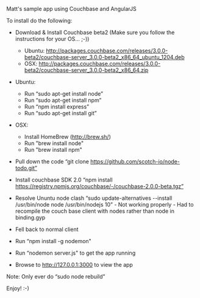 Matt's sample app using Couchbase and AngularJS

To install do the following:

   * Download & Install Couchbase beta2 (Make sure you follow the instructions for your OS... ;-))
     * Ubuntu: http://packages.couchbase.com/releases/3.0.0-beta2/couchbase-server_3.0.0-beta2_x86_64_ubuntu_1204.deb
     * OSX: http://packages.couchbase.com/releases/3.0.0-beta2/couchbase-server_3.0.0-beta2_x86_64.zip

   * Ubuntu:
      * Run “sudo apt-get install node”
      * Run “sudo apt-get install npm”
      * Run “npm install express”
      * Run “sudo apt-get install git”

   * OSX:
      * Install HomeBrew (http://brew.sh/)
      * Run "brew install node"
      * Run "brew install npm"

   * Pull down the code “git clone https://github.com/scotch-io/node-todo.git”

   * Install couchbase SDK 2.0 “npm install https://registry.npmjs.org/couchbase/-/couchbase-2.0.0-beta.tgz”

   * Resolve Ununtu node clash “sudo update-alternatives --install /usr/bin/node node /usr/bin/nodejs 10” - Not working properly - Had to recompile the couch base client with nodes rather than node in binding.gyp

   * Fell back to normal client
   
   * Run “npm install -g nodemon"

   * Run “nodemon server.js" to get the app running

   * Browse to http://127.0.0.1:3000 to view the app

Note: Only ever do “sudo node rebuild”

Enjoy! :-)
